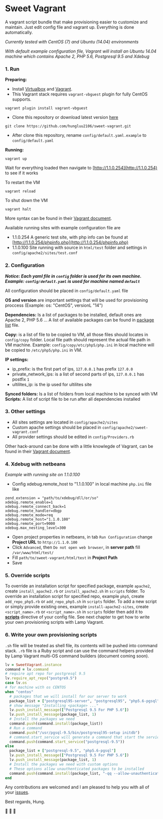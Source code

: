 # Sweet Vagrant

A vagrant script bundle that make provisioning easier to customize and maintain. Just edit config file and vagrant up. Everything is done automatically.

*Currently tested with CentOS (7) and Ubuntu (14.04) environments*

*With default example configuration file, Vagrant will install an Ubuntu 14.04 machine which contains Apache 2, PHP 5.6, Postgresql 9.5 and Xdebug*

### 1. Run

**Preparing:**
- Install [Virtualbox](https://www.virtualbox.org/wiki/Downloads) and [Vagrant](https://www.vagrantup.com/downloads.html).
- This Vagrant stack requires `vagrant-vbguest` plugin for fully CentOS supports.
```shell
vagrant plugin install vagrant-vbguest
```
- Clone this repository or download latest version [here](https://codeload.github.com/hungluu2106/sweet-vagrant/zip/master)
```
git clone https://github.com/hungluu2106/sweet-vagrant.git
```
- After clone this repository, rename `config/default.yaml.example` to `config/default.yaml`

**Running:**
```shell
vagrant up
```
Wait for everything loaded then navigate to [http://1.1.0.254](http://1.1.0.254) to see if it works

To restart the VM
```shell
vagrant reload
```
To shut down the VM
```shell
vagrant halt
```

More syntax can be found in their [Vagrant document](https://www.vagrantup.com/docs/cli/).

Available running sites with example configuration file are

- 1.1.0.254 A generic test site, with php info can be found at [http://1.1.0.254/phpinfo.php](http://1.1.0.254/phpinfo.php)
- 1.1.0.100 Site running with source in `html/test` folder and settings in `config/apache2/sites/test.conf`

### 2. Configuration

_**Notice: Each yaml file in `config` folder is used for its own machine. Example: `config/default.yaml` is used for machine named `default`**_

All configuration should be placed in `config/default.yaml` file

**OS and version** are important settings that will be used for provisioning proccess (Example: os: "CentOS", versionL "14")

**Dependencies:** Is a list of packages to be installed, default ones are Apache 2, PHP 5.6 ... A list of available packages can be found in [package list](PACKAGES.md) file.

**Copy:** is a list of file to be copied to VM, all those files should locates in `config/copy` folder. Local file path should represent the actual file path in VM machine. Example: `config/copy/etc/php5/php.ini` in local machine will be copied to `/etc/php5/php.ini` in VM.

**IP settings:**
- ip_prefix: is the first part of ips, `127.0.0.1` has prefix `127.0.0`
- private_network_ips: is a list of second parts of ips, `127.0.0.1` has postfix `1`
- ultilites_ip: is the ip used for ultilites site

**Synced folders:** Is a list of folders from local machine to be synced with VM
**Scripts:** A list of script file to be run after all dependencies installed

### 3. Other settings

-	All sites settings are located in `config/apache2/sites`
-	Custom apache settings should be placed in `config/apache2/sweet-vagrant.conf`
- All provider settings should be edited in `config/Providers.rb`

Other hack-around can be done with a little knowlegde of Vagrant, can be found in their [Vagrant document](https://www.vagrantup.com/docs/).

### 4. Xdebug with netbeans

*Example with running site on 1.1.0.100*

- Config xdebug.remote_host to "1.1.0.100" in local machine `php.ini` file like

```
zend_extension = "path/to/xdebug/dll/or/so"
xdebug.remote_enable=1
xdebug.remote_connect_back=1
xdebug.remote_handler=dbgp
xdebug.remote_mode=req
xdebug.remote_host="1.1.0.100"
xdebug.remote_port=9000
xdebug.max_nesting_level=300
```

- Open project properties in netbeans, in tab `Run Configuration` change **Project URL** to `http://1.1.0.100`
- Click `Advanced`, then `Do not open web browser`, in **server path** fill `/var/www/html/test/`
- Fill `path/to/sweet-vagrant/html/test` in **Project Path**
- Save

### 5. Override scripts
To override an installation script for specified package, example `apache2`, create `install_apache2.rb` or `install_apache2.sh` in `scripts` folder.
To override an installation script for specified repo, example `php5`, create `add_repo_php5.rb` or `add_repo_php5.sh` in `scripts` folder.
To add a new script or simply provide existing ones, example `install-apache2-sites`, create `<script_name>.rb` or `<script_name>.sh` in `scripts` folder then add it to [**scripts**](#2-configuration) directive of your config file.
See next chapter to get how to write your own provisioning scripts with Lamp Vagrant.

### 6. Write your own provisioning scripts
`.sh` file will be treated as shell file, its contents will be pushed into command stack.
`.rb` file is a Ruby script and can use the command helpers provided by Lamp Vagrant multi-OS command builders (document coming soon).

```ruby
lv = SweetVagrant.instance
command = lv.command
# require apt repo for postgresql 9.5
lv.require_apt_repo("postgre9.5")
case lv.os
# for machine with os CENTOS
when "centos"
  # packages that we will install for our server to work
  package_list = ["postgresql95-server", "postgresql95", "php5.6-pgsql"]
  # show message "Installing <package> ..."
  lv.push_install_message(["Postgresql 9.5 For PHP 5.6"])
  lv.push_install_message(package_list, 1)
  # Install the packages we need
  command.push(command.install(package_list))
  # Run a command
  command.push("/usr/pgsql-9.5/bin/postgresql95-setup initdb")
  # command.start_service will generate a command that start the service, in this example is postgresql-9.5
  command.push(command.start_service("postgresql-9.5"))
else
  package_list = ["postgresql-9.5", "php5.6-pgsql"]
  lv.push_install_message(["Postgresql 9.5 For PHP 5.6"])
  lv.push_install_message(package_list, 1)
  # Install the packages we need with custom options
  # These options allow unauthenticated packages to be installed
  command.push(command.install(package_list, "-qq --allow-unauthenticated"))
end
```

Any contributions are welcomed and I am pleased to help you with all of your [issues](https://github.com/hungluu2106/sweet-vagrant/issues).

Best regards,
Hung.

:beer: :beer: :beer:
